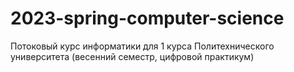 # 2023-spring-computer-science
Потоковый курс информатики для 1 курса Политехнического университета (весенний семестр, цифровой практикум)
